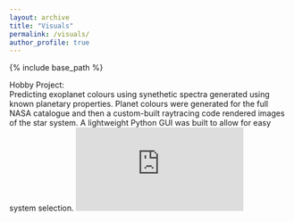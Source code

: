 ```yaml
---
layout: archive
title: "Visuals"
permalink: /visuals/
author_profile: true
---
```


{% include base_path %}

Hobby Project: \
Predicting exoplanet colours using synethetic spectra generated using known planetary properties. Planet colours were generated for the full NASA catalogue and then a custom-built raytracing code rendered images of the star system. A lightweight Python GUI was built to allow for easy system selection.
![Alt Text](http://hwhitehead.github.io/images/gui_demo.pdf)